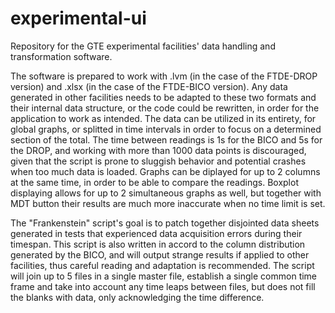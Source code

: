 # experimental-ui
Repository for the GTE experimental facilities' data handling and transformation software.

The software is prepared to work with .lvm (in the case of the FTDE-DROP version) and .xlsx (in the 
case of the FTDE-BICO version). Any data generated in other facilities needs to be adapted to these two
formats and their internal data structure, or the code could be rewritten, in order for the 
application to work as intended. The data can be utilized in its entirety, for global graphs, or 
splitted in time intervals in order to focus on a determined section of the total. The time
between readings is 1s for the BICO and 5s for the DROP, and working with more than 1000 data points
is discouraged, given that the script is prone to sluggish behavior and potential crashes when too
much data is loaded. Graphs can be diplayed for up to 2 columns at the same time, in order to be able
to compare the readings. Boxplot displaying allows for up to 2 simultaneous graphs as well, but
together with MDT button their results are much more inaccurate when no time limit is set. 

The "Frankenstein" script's goal is to patch together disjointed data sheets generated in tests that
experienced data acquisition errors during their timespan. This script is also written in accord to the
column distribution generated by the BICO, and will output strange results if applied to other facilities,
thus careful reading and adaptation is recommended. The script will join up to 5 files in a single master file,
establish a single common time frame and take into account any time leaps between files, but does not fill
the blanks with data, only acknowledging the time difference.
